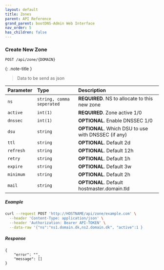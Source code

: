 ```yaml
---
layout: default
title: Zones
parent: API Reference
grand_parent: bootDNS-Admin Web Interface
nav_order: 5
has_children: false
---
```


### Create New Zone

```http
POST /api/zone/{DOMAIN}
```

{: .note-title }
> Data to be send as json

| Parameter | Type     | Description                |
| :-------- | :------- | :------------------------- |
| `ns` | `string, comma seperated` | **REQUIRED**. NS to allocate to this new zone |
| `active` | `int(1)` | **REQUIRED**. Zone active 1/0 |
| `dnssec` | `int(1)` | **OPTIONAL**. Enable DNSSEC 1/0 |
| `dsu` | `string` | **OPTIONAL**. Which DSU to use with DNSSEC (if any) |
| `ttl` | `string` | **OPTIONAL**. Default 2d |
| `refresh` | `string` | **OPTIONAL**. Default 12h |
| `retry` | `string` | **OPTIONAL**. Default 1h |
| `expire` | `string` | **OPTIONAL**. Default 3w |
| `minimum` | `string` | **OPTIONAL**. Default 2h |
| `mail` | `string` | **OPTIONAL**. Default hostmaster.domain.tld |

##### Example
```bash
curl --request POST 'http://HOSTNAME/api/zone/example.com' \
  --header 'Content-Type: application/json' \
  --header 'Authorization: Bearer API-TOKEN' \
  --data-raw '{"ns":"ns1.domain.dk,ns2.domain.dk", "active":1 }
```

##### Response
```
{
    "error": "",
    "message": []
}
```

